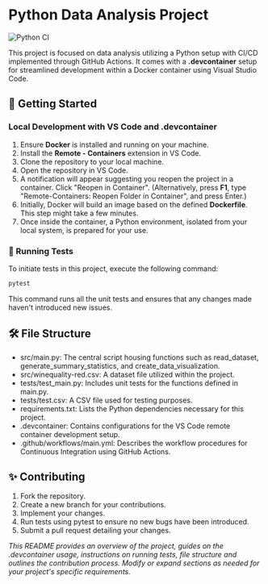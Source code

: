 # Python Data Analysis Project

![Python CI](https://github.com/nogibjj/ids706-mini-project-2/actions/workflows/main.yml/badge.svg)

This project is focused on data analysis utilizing a Python setup with CI/CD implemented through GitHub Actions. It comes with a **.devcontainer** setup for streamlined development within a Docker container using Visual Studio Code.

## 🚀 Getting Started

### Local Development with VS Code and .devcontainer
1. Ensure **Docker** is installed and running on your machine.
2. Install the **Remote - Containers** extension in VS Code.
3. Clone the repository to your local machine.
4. Open the repository in VS Code.
5. A notification will appear suggesting you reopen the project in a container. Click "Reopen in Container". (Alternatively, press **F1**, type "Remote-Containers: Reopen Folder in Container", and press Enter.)
6. Initially, Docker will build an image based on the defined **Dockerfile**. This step might take a few minutes.
7. Once inside the container, a Python environment, isolated from your local system, is prepared for your use.

### 🧪 Running Tests

To initiate tests in this project, execute the following command:

```bash
pytest
```

This command runs all the unit tests and ensures that any changes made haven't introduced new issues.

## 🛠️ File Structure
* src/main.py: The central script housing functions such as read_dataset, generate_summary_statistics, and create_data_visualization.
* src/winequality-red.csv: A dataset file utilized within the project.
* tests/test_main.py: Includes unit tests for the functions defined in main.py.
* tests/test.csv: A CSV file used for testing purposes.
* requirements.txt: Lists the Python dependencies necessary for this project.
* .devcontainer: Contains configurations for the VS Code remote container development setup.
* .github/workflows/main.yml: Describes the workflow procedures for Continuous Integration using GitHub Actions.

## ✨ Contributing
1. Fork the repository.<br>
2. Create a new branch for your contributions.<br>
3. Implement your changes.<br>
4. Run tests using pytest to ensure no new bugs have been introduced.<br>
5. Submit a pull request detailing your changes.

*_This README provides an overview of the project, guides on the .devcontainer usage, instructions on running tests, file structure and outlines the contribution process. Modify or expand sections as needed for your project's specific requirements._*


